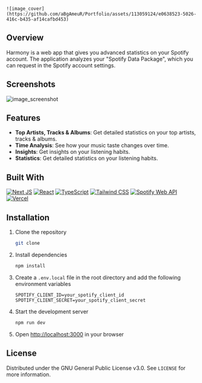    ![image_cover](https://github.com/aBgAmeuR/Portfolio/assets/113059124/e0638523-5026-416c-b435-af14cafbd453)

## Overview

Harmony is a web app that gives you advanced statistics on your Spotify account. The application analyzes your "Spotify Data Package", which you can request in the Spotify account settings.

## Screenshots

![image_screenshot](https://github.com/aBgAmeuR/Portfolio/assets/113059124/ed6977da-048c-4e55-b6c0-529200b988f7)

## Features

- **Top Artists, Tracks & Albums**: Get detailed statistics on your top artists, tracks & albums.
- **Time Analysis**: See how your music taste changes over time.
- **Insights**: Get insights on your listening habits.
- **Statistics**: Get detailed statistics on your listening habits.

## Built With

[![Next JS](https://img.shields.io/badge/Next-black?style=for-the-badge&logo=next.js&logoColor=white)](https://nextjs.org/)
[![React](https://img.shields.io/badge/react-%2320232a.svg?style=for-the-badge&logo=react&logoColor=%2361DAFB)](https://reactjs.org/)
[![TypeScript](https://img.shields.io/badge/typescript-%23007ACC.svg?style=for-the-badge&logo=typescript&logoColor=white)](https://www.typescriptlang.org/)
[![Tailwind CSS](https://img.shields.io/badge/tailwindcss-%2338B2AC.svg?style=for-the-badge&logo=tailwind-css&logoColor=white)](https://tailwindcss.com/)
[![Spotify Web API](https://img.shields.io/badge/Spotify-1ED760?style=for-the-badge&logo=spotify&logoColor=white)](https://developer.spotify.com/documentation/web-api/)
[![Vercel](https://img.shields.io/badge/Vercel-black?style=for-the-badge&logo=vercel&logoColor=white)](https://vercel.com/)

## Installation

1. Clone the repository

   ```sh
   git clone
    ```

2. Install dependencies

    ```sh
    npm install
    ```

3. Create a `.env.local` file in the root directory and add the following environment variables

    ```env
    SPOTIFY_CLIENT_ID=your_spotify_client_id
    SPOTIFY_CLIENT_SECRET=your_spotify_client_secret
    ```

4. Start the development server
  
    ```sh
    npm run dev
    ```

5. Open [http://localhost:3000](http://localhost:3000) in your browser

## License

Distributed under the GNU General Public License v3.0. See `LICENSE` for more information.

